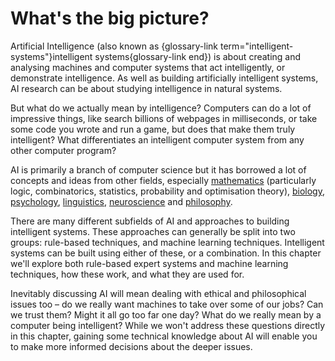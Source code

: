 # What's the big picture?

Artificial Intelligence (also known as {glossary-link term="intelligent-systems"}intelligent systems{glossary-link end}) is about creating and analysing machines and computer systems that act intelligently, or demonstrate intelligence.
As well as building artificially intelligent systems, AI research can be about studying intelligence in natural systems.

But what do we actually mean by intelligence?
Computers can do a lot of impressive things, like search billions of webpages in milliseconds, or take some code you wrote and run a game, but does that make them truly intelligent?
What differentiates an intelligent computer system from any other computer program?

<!-- Need a picture or something to break stuff up here -->  <!-- Add dropdown about agents? -->

AI is primarily a branch of computer science but it has borrowed a lot of concepts and ideas from other fields, especially [mathematics](https://en.wikipedia.org/wiki/Mathematics) (particularly logic, combinatorics, statistics, probability and optimisation theory), [biology](https://en.wikipedia.org/wiki/Biology), [psychology](https://en.wikipedia.org/wiki/Psychology), [linguistics](https://en.wikipedia.org/wiki/Linguistics), [neuroscience](https://en.wikipedia.org/wiki/Neuroscience) and [philosophy](https://en.wikipedia.org/wiki/Philosophy).

There are many different subfields of AI and approaches to building intelligent systems. These approaches can generally be split into two groups: rule-based techniques, and machine learning techniques.
Intelligent systems can be built using either of these, or a combination.
In this chapter we'll explore both rule-based expert systems and machine learning techniques, how these work, and what they are used for.

Inevitably discussing AI will mean dealing with ethical and philosophical issues too &ndash; do we really want machines to take over some of our jobs?
Can we trust them?
Might it all go too far one day?
What do we really mean by a computer being intelligent?
While we won't address these questions directly in this chapter, gaining some technical knowledge about AI will enable you to make more informed decisions about the deeper issues.
